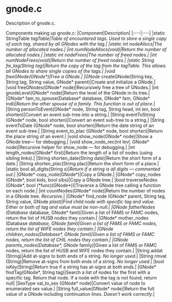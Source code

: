 # gnode.c

Description of gnode.c.

Components making up gnode.c:
|Component|Description|
|:---|:---|
|static StringTable *tagTable|Table of encountered tags. Used to store a single copy of each tag, shared by all GNodes with the tag.|
|static int nodeAllocs|The number of allocated nodes.|
|int numNodeAllocs(void)|Return the number of allocated nodes.|
|static int nodeFrees|The number of freed nodes.|
|int numNodeFrees(void)|Return the number of freed nodes.|
|static String fix_tag(String tag)|Return the copy of the tag from the tagTable. This allows all GNodes to share single copies of the tags.|
|void freeGNode(GNode\*)|Free a GNode.|
|GNode* createGNode(String key, String tag, String value, GNode* parent)|Create and initialize a GNode.|
|void freeGNodes(GNode* node)|Recursively free a tree of GNodes.|
|int gnodeLevel(GNode* node)|Return the level of the GNode in its tree.|
|GNode* fam_to_spouse(Database* database, GNode* fam, GNode* indi)|_Return the other spouse of a family. This function is out of place_.|
|String personToEvent(GNode* node, String tag, String head, int len, bool shorten)|Convert an event sub-tree into a string.|
|String eventToString (GNode* node, bool shorten)|Convert an event sub-tree to a string.|
|String eventToDate (GNode* node, bool shorten)|Return the date string of an event sub-tree.|
|String event_to_plac (GNode* node, bool shorten)|Return the place string of an event.|
|void show_node(GNode* node)|Show a GNode tree&mdash; for debugging.|
|void show_node_rec(int levl, GNode* node)|Recursive helper for show_node &mdash; for debugging.|
|int length_nodes(GNode* first)|Return the length of a list of nodes (using sibling links).|
|String shorten_date(String date)|Return the short form of a date.|
|String shorten_plac(String plac)|Return the short form of a place.|
|static bool all_digits(String s)|_Return if a string is all digits &mdash; commented out_.|
|GNode* copy_node(GNode\*)|Copy a GNode.|
|GNode* copy_nodes (GNode\*, bool kids, bool sibs)|Copy a GNode tree.|
|bool traverseNodes (GNode\*, bool (\*func)(GNode*))|Traverse a GNode tree calling a function on each node.|
|int countNodes(GNode* node)|Return the number of nodes in a GNode tree. _Recursive_.|
|GNode* find_node (GNode* parent, String tag, String value, GNode **plast)|Find child node with specific tag and value. Either or both of tag and value must be non-null.|
|GNode* fatherNodes (Database* database, GNode* faml)|Given a list of FAMS or FAMC nodes, return the list of HUSB nodes they contain.|
|GNode* mother_nodes (Database *database, GNode *faml)|Given a list of FAMS or FAMC nodes, return the list of WIFE nodes they contain.|
|GNode* children_nodes(Database\*, GNode *faml)|Given a list of FAMS or FAMC nodes, return the list of CHIL nodes they contain.|
|GNode* parents_nodes(Database\*, GNode* family)|Given a list of FAMS or FAMC nodes, return the list of HUSB and WIFE nodes they contain.|
|String addat (String)|Add at-signs to both ends of a string. *No longer used*.|
|String rmvat (String)|Remove at-signs from both ends of a string. *No longer used*.|
|bool isKey(String)|Return true if a string has at-signs at both ends.|
|GNode* findTag(GNode\*, String tag)|Search a list of nodes for the first with a specific tag. Return that node. If a node with the tag is not found, return null|
|SexType val_to_sex (GNode* node)|Convert value of node to enumerated sex value.|
|String full_value(GNode* node)|Return the full value of a GNode including continuation lines. _Doesn't work correctly._|






